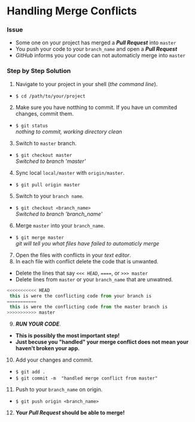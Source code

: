 # Handling Merge Conflicts
### Issue
* Some one on your project has merged a **_Pull Request_** into `master`
* You push your code to your `branch_name` and open a **_Pull Request_**
* _GitHub_ informs you your code can not automaticly merge into `master`

### Step by Step Solution
1. Navigate to your project in your shell (*the command line*).
  * `$ cd /path/to/your/project`
2. Make sure you have notthing to commit. If you have un commited changes, commit them.
 * `$ git status`  
  _nothing to commit, working directory clean_
3. Switch to `master` branch.
 * `$ git checkout master`  
  _Switched to branch 'master'_
4. Sync local `local/master` with `origin/master`.
  * `$ git pull origin master`  
5. Switch to your `branch name`.
  * `$ git checkout <branch_name>`  
    *Switched to branch 'branch_name'*
6. Merge `master` into your `branch_name`.
  * `$ git merge master`  
   *git will tell you what files have failed to automaticly merge* 
7. Open the files with conflicts in your _text editor_.
8. In each file with conflict delete the code that is unwanted.
  * Delete the lines that say `<<< HEAD`, `====`, or `>>> master`
  * Delete lines from `master` or your `branch_name` that are unwatned.
  ```javascript
 <<<<<<<<<<< HEAD 
   this is were the conflicting code from your branch is
 ===========
   this is were the conflicting code from the master branch is
 >>>>>>>>>>> master 
``` 
9. **_RUN YOUR CODE_**.
 * **This is possibly the most important step!**
 * **Just becuse you "handled" your merge conflict does not mean your haven't broken your app.**
10. Add your changes and commit.
  * `$ git add .`
  * `$ git commit -m  "handled merge conflict from master"`
11. Push to your `branch_name` on origin.
  * `$ git push origin <branch_name>`
12. **Your _Pull Request_ should be able to merge!**
 
